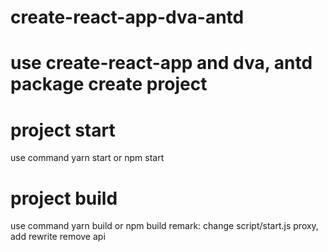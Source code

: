 # create-react-app-dva-antd
# use create-react-app and dva, antd package create project
# project start
use command yarn start or npm start
# project build
use command yarn build or npm build
remark: change script/start.js proxy, add rewrite remove api
